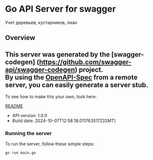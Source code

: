 # Go API Server for swagger

Учет деревьев, кустарников, лиан

## Overview
This server was generated by the [swagger-codegen]
(https://github.com/swagger-api/swagger-codegen) project.  
By using the [OpenAPI-Spec](https://github.com/OAI/OpenAPI-Specification) from a remote server, you can easily generate a server stub.  
-

To see how to make this your own, look here:

[README](https://github.com/swagger-api/swagger-codegen/blob/master/README.md)

- API version: 1.0.0
- Build date: 2024-10-07T12:58:18.011763517Z[GMT]


### Running the server
To run the server, follow these simple steps:

```
go run main.go
```

